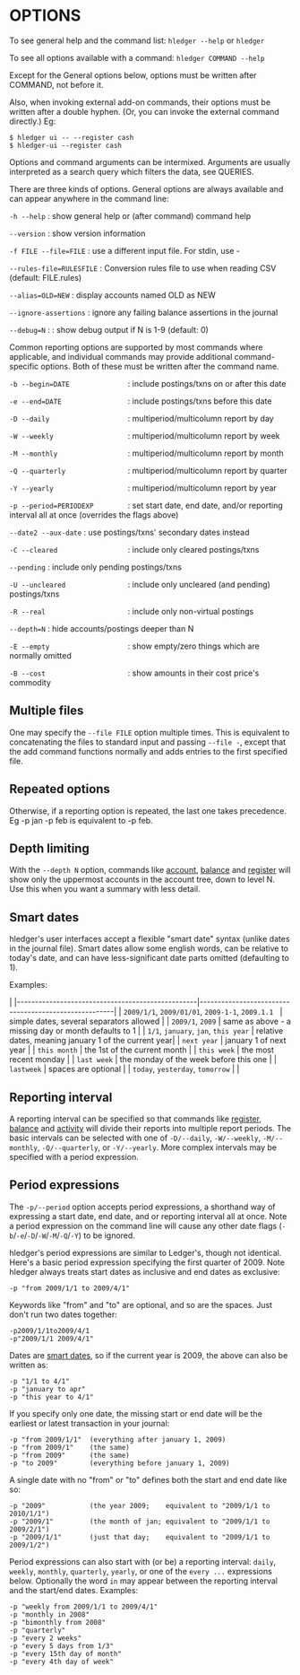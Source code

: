 # OPTIONS

To see general help and the command list: `hledger --help` or `hledger`

To see all options available with a command: `hledger COMMAND --help`

Except for the General options below, options must be written after
COMMAND, not before it.

Also, when invoking external add-on commands, their options must be
written after a double hyphen. (Or, you can invoke the external command
directly.) Eg:
```{.shell .bold}
$ hledger ui -- --register cash
$ hledger-ui --register cash
```

Options and command arguments can be intermixed. Arguments are usually
interpreted as a search query which filters the data, see QUERIES.

There are three kinds of options.
General options are always available and can appear anywhere in the command line:

`-h --help`
: show general help or (after command) command help

`--version`
: show version information

`-f FILE --file=FILE`
: use a different input file. For stdin, use -

`--rules-file=RULESFILE`
: Conversion rules file to use when reading CSV (default: FILE.rules)

`--alias=OLD=NEW`
: display accounts named OLD as NEW

`--ignore-assertions`
: ignore any failing balance assertions in the journal

`--debug=N`
: : show debug output if N is 1-9 (default: 0)

Common reporting options are supported by most commands where applicable,
and individual commands may provide additional command-specific options.
Both of these must be written after the command name.

`-b --begin=DATE              `
: include postings/txns on or after this date

`-e --end=DATE                `
: include postings/txns before this date

`-D --daily                   `
: multiperiod/multicolumn report by day

`-W --weekly                  `
: multiperiod/multicolumn report by week

`-M --monthly                 `
: multiperiod/multicolumn report by month

`-Q --quarterly               `
: multiperiod/multicolumn report by quarter

`-Y --yearly                  `
: multiperiod/multicolumn report by year

`-p --period=PERIODEXP        `
: set start date, end date, and/or reporting interval all at once (overrides the flags above)

`--date2 --aux-date`
: use postings/txns' secondary dates instead

`-C --cleared                 `
: include only cleared postings/txns

`--pending`
: include only pending postings/txns

`-U --uncleared               `
: include only uncleared (and pending) postings/txns

`-R --real                    `
: include only non-virtual postings

`--depth=N`
: hide accounts/postings deeper than N

`-E --empty                   `
: show empty/zero things which are normally omitted

`-B --cost                    `
: show amounts in their cost price's commodity

## Multiple files

One may specify the `--file FILE` option multiple times. This is equivalent to
concatenating the files to standard input and passing `--file -`, except that
the add command functions normally and adds entries to the first specified file.

## Repeated options

Otherwise, if a reporting option is repeated, the last one takes precedence. Eg -p jan -p
feb is equivalent to -p feb.

## Depth limiting

With the `--depth N` option, commands like [account](#account), [balance](#balance)
and [register](#register) will show only the uppermost accounts in the account
tree, down to level N. Use this when you want a summary with less detail.

## Smart dates

hledger's user interfaces accept a flexible "smart date" syntax (unlike dates in the journal file). Smart dates allow some english words, can be relative to today's date, and can have less-significant date parts omitted (defaulting to 1).

Examples:

|
|--------------------------------------------------|------------------------------------------------------|
| `2009/1/1`, `2009/01/01`, `2009-1-1`, `2009.1.1` &nbsp; | simple dates, several separators allowed             |
| `2009/1`, `2009`                                 | same as above - a missing day or month defaults to 1 |
| `1/1`, `january`, `jan`, `this year`             | relative dates, meaning january 1 of the current year|
| `next year`                                      | january 1 of next year                               |
| `this month`                                     | the 1st of the current month                         |
| `this week`                                      | the most recent monday                               |
| `last week`                                      | the monday of the week before this one               |
| `lastweek`                                       | spaces are optional                              |
| `today`, `yesterday`, `tomorrow`                 |                                                      |

## Reporting interval

A reporting interval can be specified so that commands like
[register](#register), [balance](#balance) and [activity](#activity) will divide their
reports into multiple report periods.  The basic intervals can be
selected with one of `-D/--daily`, `-W/--weekly`, `-M/--monthly`,
`-Q/--quarterly`, or `-Y/--yearly`.  More complex intervals may be
specified with a period expression.

## Period expressions

The `-p/--period` option accepts period expressions, a shorthand way
of expressing a start date, end date, and or reporting interval all at
once. Note a period expression on the command line will cause any other date
flags (`-b`/`-e`/`-D`/`-W`/`-M`/`-Q`/`-Y`) to be ignored.

hledger's period expressions are similar to Ledger's, though not identical.
Here's a basic period expression specifying the first quarter of 2009.  Note
hledger always treats start dates as inclusive and end dates as exclusive:

    -p "from 2009/1/1 to 2009/4/1"

Keywords like "from" and "to" are optional, and so are the spaces.  Just
don't run two dates together:

    -p2009/1/1to2009/4/1
    -p"2009/1/1 2009/4/1"

Dates are [smart dates](#smart-dates), so if the current year is 2009, the
above can also be written as:

    -p "1/1 to 4/1"
    -p "january to apr"
    -p "this year to 4/1"

If you specify only one date, the missing start or end date will be the
earliest or latest transaction in your journal:

    -p "from 2009/1/1"  (everything after january 1, 2009)
    -p "from 2009/1"    (the same)
    -p "from 2009"      (the same)
    -p "to 2009"        (everything before january 1, 2009)

A single date with no "from" or "to" defines both the start and end date
like so:

    -p "2009"           (the year 2009;    equivalent to "2009/1/1 to 2010/1/1")
    -p "2009/1"         (the month of jan; equivalent to "2009/1/1 to 2009/2/1")
    -p "2009/1/1"       (just that day;    equivalent to "2009/1/1 to 2009/1/2")

Period expressions can also start with (or be) a reporting interval:
`daily`, `weekly`, `monthly`, `quarterly`, `yearly`, or one of the
`every ...` expressions below. Optionally the word `in` may appear
between the reporting interval and the start/end dates.
Examples:

    -p "weekly from 2009/1/1 to 2009/4/1"
    -p "monthly in 2008"
    -p "bimonthly from 2008"
    -p "quarterly"
    -p "every 2 weeks"
    -p "every 5 days from 1/3"
    -p "every 15th day of month"
    -p "every 4th day of week"

